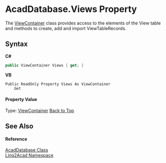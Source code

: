 # AcadDatabase.Views Property 
 

The <a href="T_Linq2Acad_ViewContainer.md#ViewContainer-Class">ViewContainer</a> class provides access to the elements of the View table and methods to create, add and import ViewTableRecords.

## Syntax

**C#**<br />
``` C#
public ViewContainer Views { get; }
```

**VB**<br />
``` VB
Public ReadOnly Property Views As ViewContainer
	Get
```


#### Property Value
Type: <a href="T_Linq2Acad_ViewContainer.md#ViewContainer-Class">ViewContainer</a>
<a href="#AcadDatabaseViews-Property">Back to Top</a>

## See Also


#### Reference
<a href="T_Linq2Acad_AcadDatabase.md#AcadDatabase-Class">AcadDatabase Class</a><br /><a href="N_Linq2Acad.md#Linq2Acad-Namespace">Linq2Acad Namespace</a><br />
